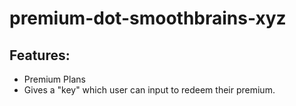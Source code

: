 # premium-dot-smoothbrains-xyz
## Features:
- Premium Plans
- Gives a "key" which user can input to redeem their premium.
